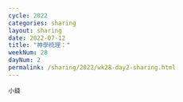 ```yaml
---
cycle: 2022
categories: sharing
layout: sharing
date: 2022-07-12
title: "神學梳理："
weekNum: 28
dayNum: 2
permalink: /sharing/2022/wk28-day2-sharing.html
---
```


[](https://eccseattle.github.io/media/sharing/2022/wk028/2022-07-12-bin.m4a)

`小錢`
